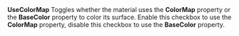 <tr>
<td><strong>UseColorMap</strong></td>
<td>Toggles whether the material uses the <strong>ColorMap</strong> property or the <strong>BaseColor</strong> property to color its surface. Enable this checkbox to use the <strong>ColorMap</strong> property, disable this checkbox to use the <strong>BaseColor</strong> property.</td>
</tr>
